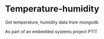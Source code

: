 # Temperature-humidity
Get temperature, humidity data from mongodb

As part of an embedded systems project PTIT
